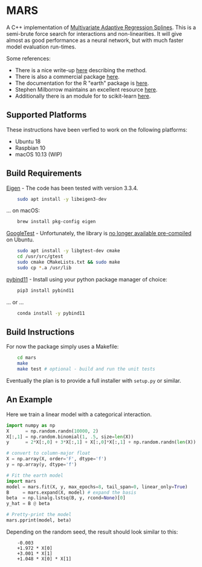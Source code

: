 # MARS

A C++ implementation of [Multivariate Adaptive Regression Splines](https://bit.ly/3cAc7xp). This is
a semi-brute force search for interactions and non-linearities. It will give almost as good
performance as a neural network, but with much faster model evaluation run-times.

Some references:
* There is a nice write-up [here](https://uc-r.github.io/mars) describing the method.
* There is also a commercial package [here](https://www.salford-systems.com/products/mars).
* The documentation for the R "earth" package is [here](https://cran.r-project.org/web/packages/earth/earth.pdf).
* Stephen Milborrow maintains an excellent resource [here](http://www.milbo.users.sonic.net/earth).
* Additionally there is an module for to scikit-learn [here](https://contrib.scikit-learn.org/py-earth).

## Supported Platforms

These instructions have been verfied to work on the following platforms:
* Ubuntu 18
* Raspbian 10
* macOS 10.13 (WIP)

## Build Requirements

[Eigen](http://eigen.tuxfamily.org/) - The code has been tested with version 3.3.4.

```bash
    sudo apt install -y libeigen3-dev
```
... on macOS:
```bash
    brew install pkg-config eigen
```

[GoogleTest](https://github.com/google/googletest) - Unfortunately, the library is [no longer
available pre-compiled](https://bit.ly/2vNUBWN) on Ubuntu.

```bash
    sudo apt install -y libgtest-dev cmake
    cd /usr/src/gtest
    sudo cmake CMakeLists.txt && sudo make
    sudo cp *.a /usr/lib
```

[pybind11](https://github.com/pybind/pybind11) - Install using your python package manager of choice:

```bash
    pip3 install pybind11
```
... or ...
```bash
    conda install -y pybind11
```

## Build Instructions
For now the package simply uses a Makefile:

```bash
    cd mars
    make
    make test # optional - build and run the unit tests
```

Eventually the plan is to provide a full installer with `setup.py` or similar.

## An Example
Here we train a linear model with a categorical interaction.

```python
import numpy as np
X      = np.random.randn(10000, 2)
X[:,1] = np.random.binomial(1, .5, size=len(X))
y      = 2*X[:,0] + 3*X[:,1] + X[:,0]*X[:,1] + np.random.randn(len(X))

# convert to column-major float
X = np.array(X, order='F', dtype='f')
y = np.array(y, dtype='f')

# Fit the earth model
import mars
model = mars.fit(X, y, max_epochs=8, tail_span=0, linear_only=True)
B     = mars.expand(X, model) # expand the basis
beta  = np.linalg.lstsq(B, y, rcond=None)[0]
y_hat = B @ beta

# Pretty-print the model
mars.pprint(model, beta)
```

Depending on the random seed, the result should look similar to this:

```
    -0.003
    +1.972 * X[0]
    +3.001 * X[1]
    +1.048 * X[0] * X[1]
```
